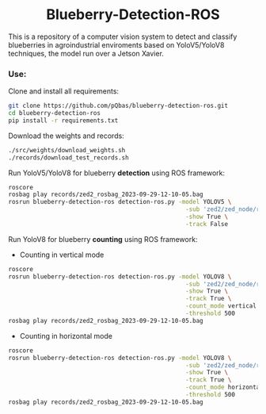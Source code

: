 <div align="center">
    <h1>Blueberry-Detection-ROS</h1>
</div>

This is a repository of a computer vision system to detect and classify blueberries in agroindustrial enviroments based on YoloV5/YoloV8 techniques, the model run over a Jetson Xavier.

### Use:

Clone and install all requirements:

```bash
git clone https://github.com/pQbas/blueberry-detection-ros.git
cd blueberry-detection-ros
pip install -r requirements.txt
```

Download the weights and records:

```bash
./src/weights/download_weights.sh
./records/download_test_records.sh
```

Run YoloV5/YoloV8 for blueberry **detection** using ROS framework:

```bash
roscore
rosbag play records/zed2_rosbag_2023-09-29-12-10-05.bag
rosrun blueberry-detection-ros detection-ros.py -model YOLOV5 \
                                                  -sub 'zed2/zed_node/right/image_rect_color/compressed' \
                                                  -show True \
                                                  -track False
```

Run YoloV8 for blueberry **counting** using ROS framework:

- Counting in vertical mode

```bash
roscore
rosrun blueberry-detection-ros detection-ros.py -model YOLOV8 \
                                                  -sub 'zed2/zed_node/right/image_rect_color/compressed' \
                                                  -show True \
                                                  -track True \
                                                  -count_mode vertical \
                                                  -threshold 500
rosbag play records/zed2_rosbag_2023-09-29-12-10-05.bag
```

- Counting in horizontal mode

```bash
roscore
rosrun blueberry-detection-ros detection-ros.py -model YOLOV8 \
                                                  -sub 'zed2/zed_node/right/image_rect_color/compressed' \
                                                  -show True \
                                                  -track True \
                                                  -count_mode horizontal \
                                                  -threshold 500
rosbag play records/zed2_rosbag_2023-09-29-12-10-05.bag
```

<!-- 
# Robot connection

1. SSH conection:

```bash
ssh ubuntu@192.168.0.40
password: pi123456
ssh labinm-jetson@192.168.0.10
password: rpgdini100
```

2. ZED2i:

```bash
roslaunch zed_wrapper zed2i.launch
```

3. blueberry detector activation:

```bash
rosrun blueberry-detection-ros detection-ros.py -model YOLOV8 \
                                                  -sub '/zed2i/zed_node/left/image_rect_color' \
                                                  -show False \
                                                  -track False \
                                                  -count_mode horizontal \
                                                  -threshold 500
```

4. execute rviz to visualize:
```
rviz
```


# Detection Launch

The content of the file: `src/detection.launch`

```yaml
<launch>
  
	<include 
		file="$(find zed_wrapper)/launch/zed2i.launch" 
	/>

	<node 
		pkg="blueberry-detection-ros"
		type="detection-ros.py"
		name="detection_node"  
		output="screen"
	/>

</launch>
```





 -->
